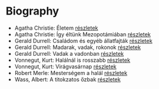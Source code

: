 # Biography

- Agatha Christie: Életem [részletek](../_details/Agatha%20Christie.md#id_1774)
- Agatha Christie: Így ​éltünk Mezopotámiában [részletek](../_details/Agatha%20Christie.md#id_1792)
- Gerald Durrell: Családom és egyéb állatfajták [részletek](../_details/Gerald%20Durrell.md#id_50)
- Gerald Durrell: Madarak, vadak, rokonok [részletek](../_details/Gerald%20Durrell.md#id_867)
- Gerald Durrell: Vadak a vadonban [részletek](../_details/Gerald%20Durrell.md#id_866)
- Vonnegut, Kurt: Halálnál is rosszabb [részletek](../_details/Vonnegut%2C%20Kurt.md#id_1628)
- Vonnegut, Kurt: Virágvasárnap [részletek](../_details/Vonnegut%2C%20Kurt.md#id_1627)
- Robert Merle: Mesterségem a halál [részletek](../_details/Robert%20Merle.md#id_1803)
- Wass, Albert: A titokzatos őzbak [részletek](../_details/Wass%2C%20Albert.md#id_202)